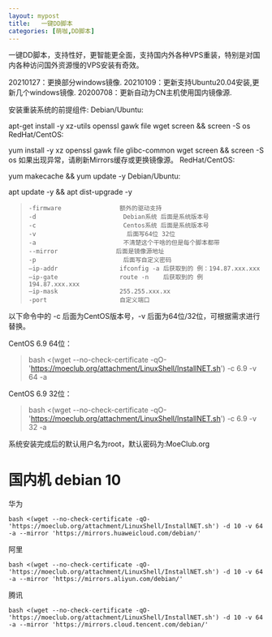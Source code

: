 ```yaml
---
layout: mypost
title:   一键DD脚本
categories: [萌咖,DD脚本]
---
```

一键DD脚本，支持性好，更智能更全面，支持国内外各种VPS重装，特别是对国内各种访问国外资源慢的VPS安装有奇效。

20210127：更换部分windows镜像.
20210109：更新支持Ubuntu20.04安装,更新几个windows镜像.
20200708：更新自动为CN主机使用国内镜像源.

安装重装系统的前提组件:
Debian/Ubuntu:

apt-get install -y xz-utils openssl gawk file wget screen && screen -S os
RedHat/CentOS:

yum install -y xz openssl gawk file glibc-common wget screen && screen -S os
如果出现异常，请刷新Mirrors缓存或更换镜像源。
RedHat/CentOS:

yum makecache && yum update -y
Debian/Ubuntu:

apt update -y && apt dist-upgrade -y

>     -firmware                额外的驱动支持
>     -d                        Debian系统 后面是系统版本号
>     -c                        Centos系统 后面是系统版本号
>     -v                         后面写64位 32位
>     -a                        不清楚这个干啥的但是每个脚本都带
>     --mirror                后面是镜像源地址
>     -p                        后面写自定义密码
>     –ip-addr                 ifconfig -a 后获取到的 例：194.87.xxx.xxx
>     –ip-gate                 route -n    后获取到的 例   194.87.xxx.xxx
>     –ip-mask                 255.255.xxx.xx
>     -port                    自定义端口
以下命令中的 -c 后面为CentOS版本号，-v 后面为64位/32位，可根据需求进行替换。

 CentOS 6.9 64位：
> bash <(wget --no-check-certificate -qO- 'https://moeclub.org/attachment/LinuxShell/InstallNET.sh') -c 6.9 -v 64 -a

 CentOS 6.9 32位：
> bash <(wget --no-check-certificate -qO- 'https://moeclub.org/attachment/LinuxShell/InstallNET.sh') -c 6.9 -v 32 -a

系统安装完成后的默认用户名为root，默认密码为:MoeClub.org

# 国内机 debian 10
华为

    bash <(wget --no-check-certificate -qO- 'https://moeclub.org/attachment/LinuxShell/InstallNET.sh') -d 10 -v 64 -a --mirror 'https://mirrors.huaweicloud.com/debian/'

阿里

    bash <(wget --no-check-certificate -qO- 'https://moeclub.org/attachment/LinuxShell/InstallNET.sh') -d 10 -v 64 -a --mirror 'https://mirrors.aliyun.com/debian/'

腾讯

    bash <(wget --no-check-certificate -qO- 'https://moeclub.org/attachment/LinuxShell/InstallNET.sh') -d 10 -v 64 -a --mirror 'https://mirrors.cloud.tencent.com/debian/'

